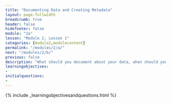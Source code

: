 ```yaml
---
title: "Documenting Data and Creating Metadata"
layout: page-fullwidth
breadcrumb: true
header: false
hidefooter: false
module: "2a"
lesson: "Module 2, Lesson 1"
categories: [module2,modulecontent]
permalink: "/modules/2/a/"
next: "/modules/2/b/"
previous: false
description: "What should you document about your data, when should you do so, and how?"
learningobjectives:
-   
initialquestions:
-   
---
```

{% include _learningobjectivesandquestions.html %}
